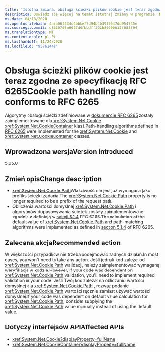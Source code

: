 ```yaml
---
title: 'Istotna zmiana: obsługa ścieżki plików cookie jest teraz zgodna ze specyfikacją RFC 6265'
description: Dowiedz się więcej na temat istotnej zmiany w programie .NET 5,0, w której zostały zaimplementowane algorytmy obsługi ścieżek zdefiniowane w RFC 6265 dla klas cookie i CookieContainer.
ms.date: 08/18/2020
ms.openlocfilehash: 4aea06f434c4bbbef7d94b4b39ff647dd954745e
ms.sourcegitcommit: d8020797a6657d0fbbdff362b80300815f682f94
ms.translationtype: MT
ms.contentlocale: pl-PL
ms.lasthandoff: 11/24/2020
ms.locfileid: "95761448"
---
```

# <a name="cookie-path-handling-now-conforms-to-rfc-6265"></a><span data-ttu-id="67e85-103">Obsługa ścieżki plików cookie jest teraz zgodna ze specyfikacją RFC 6265</span><span class="sxs-lookup"><span data-stu-id="67e85-103">Cookie path handling now conforms to RFC 6265</span></span>

<span data-ttu-id="67e85-104">Algorytmy obsługi ścieżki zdefiniowane w [dokumencie RFC 6265](https://tools.ietf.org/html/rfc6265) zostały zaimplementowane dla <xref:System.Net.Cookie> <xref:System.Net.CookieContainer> klas i.</span><span class="sxs-lookup"><span data-stu-id="67e85-104">Path-handling algorithms defined in [RFC 6265](https://tools.ietf.org/html/rfc6265) were implemented for the <xref:System.Net.Cookie> and <xref:System.Net.CookieContainer> classes.</span></span>

## <a name="version-introduced"></a><span data-ttu-id="67e85-105">Wprowadzona wersja</span><span class="sxs-lookup"><span data-stu-id="67e85-105">Version introduced</span></span>

<span data-ttu-id="67e85-106">5,0</span><span class="sxs-lookup"><span data-stu-id="67e85-106">5.0</span></span>

## <a name="change-description"></a><span data-ttu-id="67e85-107">Zmień opis</span><span class="sxs-lookup"><span data-stu-id="67e85-107">Change description</span></span>

- <span data-ttu-id="67e85-108"><xref:System.Net.Cookie.Path>Właściwość nie jest już wymagana jako prefiks ścieżki żądania.</span><span class="sxs-lookup"><span data-stu-id="67e85-108">The <xref:System.Net.Cookie.Path> property is no longer required to be a prefix of the request path.</span></span>
- <span data-ttu-id="67e85-109">Obliczenia wartości domyślnej <xref:System.Net.Cookie.Path> i algorytmów dopasowywania ścieżek zostały zaimplementowane zgodnie z definicją w [sekcji 5.1.4](https://tools.ietf.org/html/rfc6265#section-5.1.4) RFC 6265.</span><span class="sxs-lookup"><span data-stu-id="67e85-109">The calculation of the default value of <xref:System.Net.Cookie.Path> and path-matching algorithms were implemented as defined in [section 5.1.4](https://tools.ietf.org/html/rfc6265#section-5.1.4) of RFC 6265.</span></span>

## <a name="recommended-action"></a><span data-ttu-id="67e85-110">Zalecana akcja</span><span class="sxs-lookup"><span data-stu-id="67e85-110">Recommended action</span></span>

<span data-ttu-id="67e85-111">W większości przypadków nie trzeba podejmować żadnych działań.</span><span class="sxs-lookup"><span data-stu-id="67e85-111">In most cases, you won't need to take any action.</span></span> <span data-ttu-id="67e85-112">Jeśli jednak kod zależał od <xref:System.Net.Cookie.Path> walidacji, należy zaimplementować wymaganą weryfikację w kodzie.</span><span class="sxs-lookup"><span data-stu-id="67e85-112">However, if your code was dependent on <xref:System.Net.Cookie.Path> validation, you'll need to implement required validation in your code.</span></span> <span data-ttu-id="67e85-113">Jeśli Twój kod zależał na obliczaniu wartości domyślnej dla <xref:System.Net.Cookie.Path> , rozważ podanie <xref:System.Net.Cookie.Path> wartości ręcznie zamiast używać wartości domyślnej.</span><span class="sxs-lookup"><span data-stu-id="67e85-113">If your code was dependent on default value calculation for <xref:System.Net.Cookie.Path>, consider supplying the <xref:System.Net.Cookie.Path> value manually instead of using the default value.</span></span>

## <a name="affected-apis"></a><span data-ttu-id="67e85-114">Dotyczy interfejsów API</span><span class="sxs-lookup"><span data-stu-id="67e85-114">Affected APIs</span></span>

- <xref:System.Net.Cookie?displayProperty=fullName>
- <xref:System.Net.CookieContainer?displayProperty=fullName>

<!--

### Affected APIs

- `T:System.Net.Cookie`
- `T:System.Net.CookieContainer`

### Category

Networking

-->

